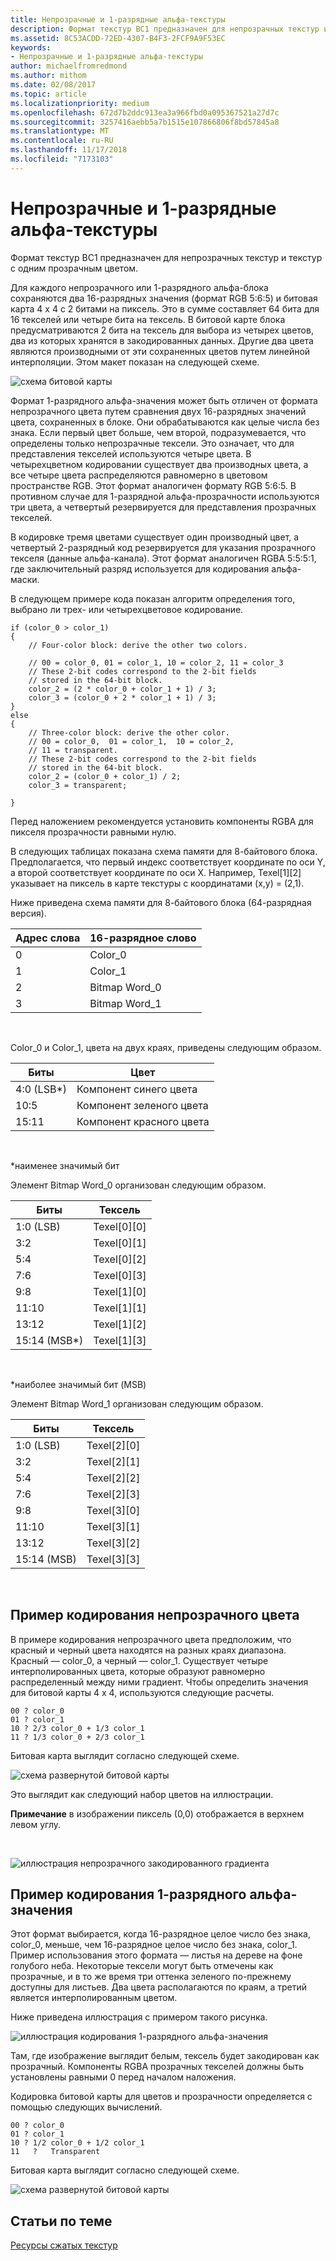 ```yaml
---
title: Непрозрачные и 1-разрядные альфа-текстуры
description: Формат текстур BC1 предназначен для непрозрачных текстур и текстур с одним прозрачным цветом.
ms.assetid: 8C53ACDD-72ED-4307-B4F3-2FCF9A9F53EC
keywords:
- Непрозрачные и 1-разрядные альфа-текстуры
author: michaelfromredmond
ms.author: mithom
ms.date: 02/08/2017
ms.topic: article
ms.localizationpriority: medium
ms.openlocfilehash: 672d7b2ddc913ea3a966fbd0a095367521a27d7c
ms.sourcegitcommit: 3257416aebb5a7b1515e107866806f8bd57845a8
ms.translationtype: MT
ms.contentlocale: ru-RU
ms.lasthandoff: 11/17/2018
ms.locfileid: "7173103"
---
```

# <a name="span-iddirect3dconceptsopaqueand1-bitalphatexturesspanopaque-and-1-bit-alpha-textures"></a><span id="direct3dconcepts.opaque_and_1-bit_alpha_textures"></span>Непрозрачные и 1-разрядные альфа-текстуры


Формат текстур BC1 предназначен для непрозрачных текстур и текстур с одним прозрачным цветом.

Для каждого непрозрачного или 1-разрядного альфа-блока сохраняются два 16-разрядных значения (формат RGB 5:6:5) и битовая карта 4 x 4 с 2 битами на пиксель. Это в сумме составляет 64 бита для 16 текселей или четыре бита на тексель. В битовой карте блока предусматриваются 2 бита на тексель для выбора из четырех цветов, два из которых хранятся в закодированных данных. Другие два цвета являются производными от эти сохраненных цветов путем линейной интерполяции. Этом макет показан на следующей схеме.

![схема битовой карты](images/colors1.png)

Формат 1-разрядного альфа-значения может быть отличен от формата непрозрачного цвета путем сравнения двух 16-разрядных значений цвета, сохраненных в блоке. Они обрабатываются как целые числа без знака. Если первый цвет больше, чем второй, подразумевается, что определены только непрозрачные тексели. Это означает, что для представления текселей используются четыре цвета. В четырехцветном кодировании существует два производных цвета, а все четыре цвета распределяются равномерно в цветовом пространстве RGB. Этот формат аналогичен формату RGB 5:6:5. В противном случае для 1-разрядной альфа-прозрачности используются три цвета, а четвертый резервируется для представления прозрачных текселей.

В кодировке тремя цветами существует один производный цвет, а четвертый 2-разрядный код резервируется для указания прозрачного текселя (данные альфа-канала). Этот формат аналогичен RGBA 5:5:5:1, где заключительный разряд используется для кодирования альфа-маски.

В следующем примере кода показан алгоритм определения того, выбрано ли трех- или четырехцветовое кодирование.

```
if (color_0 > color_1) 
{
    // Four-color block: derive the other two colors. 
    
    // 00 = color_0, 01 = color_1, 10 = color_2, 11 = color_3
    // These 2-bit codes correspond to the 2-bit fields 
    // stored in the 64-bit block.
    color_2 = (2 * color_0 + color_1 + 1) / 3;
    color_3 = (color_0 + 2 * color_1 + 1) / 3;
}    
else
{ 
    // Three-color block: derive the other color.
    // 00 = color_0,  01 = color_1,  10 = color_2,  
    // 11 = transparent.
    // These 2-bit codes correspond to the 2-bit fields 
    // stored in the 64-bit block. 
    color_2 = (color_0 + color_1) / 2;    
    color_3 = transparent;    

}
```

Перед наложением рекомендуется установить компоненты RGBA для пикселя прозрачности равными нулю.

В следующих таблицах показана схема памяти для 8-байтового блока. Предполагается, что первый индекс соответствует координате по оси Y, а второй соответствует координате по оси X. Например, Texel\[1\]\[2\] указывает на пиксель в карте текстуры с координатами (x,y) = (2,1).

Ниже приведена схема памяти для 8-байтового блока (64-разрядная версия).

| Адрес слова | 16-разрядное слово    |
|--------------|----------------|
| 0            | Color\_0       |
| 1            | Color\_1       |
| 2            | Bitmap Word\_0 |
| 3            | Bitmap Word\_1 |

 

Color\_0 и Color\_1, цвета на двух краях, приведены следующим образом.

| Биты        | Цвет                 |
|-------------|-----------------------|
| 4:0 (LSB\*) | Компонент синего цвета  |
| 10:5        | Компонент зеленого цвета |
| 15:11       | Компонент красного цвета   |

 

\*наименее значимый бит

Элемент Bitmap Word\_0 организован следующим образом.

| Биты          | Тексель           |
|---------------|-----------------|
| 1:0 (LSB)     | Texel\[0\]\[0\] |
| 3:2           | Texel\[0\]\[1\] |
| 5:4           | Texel\[0\]\[2\] |
| 7:6           | Texel\[0\]\[3\] |
| 9:8           | Texel\[1\]\[0\] |
| 11:10         | Texel\[1\]\[1\] |
| 13:12         | Texel\[1\]\[2\] |
| 15:14 (MSB\*) | Texel\[1\]\[3\] |

 

\*наиболее значимый бит (MSB)

Элемент Bitmap Word\_1 организован следующим образом.

| Биты        | Тексель           |
|-------------|-----------------|
| 1:0 (LSB)   | Texel\[2\]\[0\] |
| 3:2         | Texel\[2\]\[1\] |
| 5:4         | Texel\[2\]\[2\] |
| 7:6         | Texel\[2\]\[3\] |
| 9:8         | Texel\[3\]\[0\] |
| 11:10       | Texel\[3\]\[1\] |
| 13:12       | Texel\[3\]\[2\] |
| 15:14 (MSB) | Texel\[3\]\[3\] |

 

## <a name="span-idexampleofopaquecolorencodingspanspan-idexampleofopaquecolorencodingspanspan-idexampleofopaquecolorencodingspanexample-of-opaque-color-encoding"></a><span id="Example_of_Opaque_Color_Encoding"></span><span id="example_of_opaque_color_encoding"></span><span id="EXAMPLE_OF_OPAQUE_COLOR_ENCODING"></span>Пример кодирования непрозрачного цвета


В примере кодирования непрозрачного цвета предположим, что красный и черный цвета находятся на разных краях диапазона. Красный — color\_0, а черный — color\_1. Существует четыре интерполированных цвета, которые образуют равномерно распределенный между ними градиент. Чтобы определить значения для битовой карты 4 x 4, используются следующие расчеты.

```
00 ? color_0
01 ? color_1
10 ? 2/3 color_0 + 1/3 color_1
11 ? 1/3 color_0 + 2/3 color_1
```

Битовая карта выглядит согласно следующей схеме.

![схема развернутой битовой карты](images/colors2.png)

Это выглядит как следующий набор цветов на иллюстрации.

**Примечание**  в изображении пиксель (0,0) отображается в верхнем левом углу.

 

![иллюстрация непрозрачного закодированного градиента](images/redsquares.png)

## <a name="span-idexampleof1bitalphaencodingspanspan-idexampleof1bitalphaencodingspanspan-idexampleof1bitalphaencodingspanexample-of-1-bit-alpha-encoding"></a><span id="Example_of_1_Bit_Alpha_Encoding"></span><span id="example_of_1_bit_alpha_encoding"></span><span id="EXAMPLE_OF_1_BIT_ALPHA_ENCODING"></span>Пример кодирования 1-разрядного альфа-значения


Этот формат выбирается, когда 16-разрядное целое число без знака, color\_0, меньше, чем 16-разрядное целое число без знака, color\_1. Пример использования этого формата — листья на дереве на фоне голубого неба. Некоторые тексели могут быть отмечены как прозрачные, и в то же время три оттенка зеленого по-прежнему доступны для листьев. Два цвета располагаются по краям, а третий является интерполированным цветом.

Ниже приведена иллюстрация с примером такого рисунка.

![иллюстрация кодирования 1-разрядного альфа-значения](images/greenthing.png)

Там, где изображение выглядит белым, тексель будет закодирован как прозрачный. Компоненты RGBA прозрачных текселей должны быть установлены равными 0 перед началом наложения.

Кодировка битовой карты для цветов и прозрачности определяется с помощью следующих вычислений.

```
00 ? color_0
01 ? color_1
10 ? 1/2 color_0 + 1/2 color_1
11   ?   Transparent
```

Битовая карта выглядит согласно следующей схеме.

![схема развернутой битовой карты](images/colors3.png)

## <a name="span-idrelated-topicsspanrelated-topics"></a><span id="related-topics"></span>Статьи по теме


[Ресурсы сжатых текстур](compressed-texture-resources.md)

 

 




